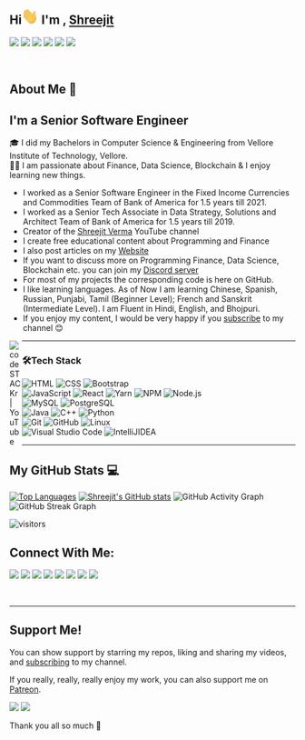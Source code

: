 ## Hi<img src="https://raw.githubusercontent.com/ABSphreak/ABSphreak/master/gifs/Hi.gif" width="30px"> I'm , [Shreejit][website]

[<img height="30" src="https://img.shields.io/badge/website-000000?style=for-the-badge&logo=About.me&logoColor=white" />][website]
[<img height="30" src="https://img.shields.io/badge/twitter-%231DA1F2.svg?&style=for-the-badge&logo=twitter&logoColor=white" />][twitter]
[<img height="30" src = "https://img.shields.io/badge/Youtube-%23E4405F.svg?&style=for-the-badge&logo=Youtube&logoColor=white">][youtube]
[<img height="30" src="https://img.shields.io/badge/LinkedIn-0077B5?style=for-the-badge&logo=linkedin&logoColor=white" />][linkedin]
[<img height="30" src="https://img.shields.io/badge/dev.to-0A0A0A?style=for-the-badge&logo=dev" />][devto]
[<img height="30" src="https://img.shields.io/badge/Gmail-D14836?style=for-the-badge&logo=gmail&logoColor=white" />][gmail]

<br />

## About Me 🚀

## I'm a Senior Software Engineer

🎓 I did my Bachelors in Computer Science & Engineering from Vellore Institute of Technology, Vellore. </br>
👨‍💻 I am passionate about Finance, Data Science, Blockchain & I enjoy learning new things. </br>

- I worked as a Senior Software Engineer in the Fixed Income Currencies and Commodities Team of Bank of America for 1.5 years till 2021.
- I worked as a Senior Tech Associate in Data Strategy, Solutions and Architect Team of Bank of America for 1.5 years till 2019.
- Creator of the [Shreejit Verma][youtube] YouTube channel
- I create free educational content about Programming and Finance
- I also post articles on my [Website][website]
- If you want to discuss more on Programming Finance, Data Science, Blockchain etc. you can join my [Discord server][discord]
- For most of my projects the corresponding code is here on GitHub.
- I like learning languages. As of Now I am learning Chinese, Spanish, Russian, Punjabi, Tamil (Beginner Level);
  French and Sanskrit (Intermediate Level). I am Fluent in Hindi, English, and Bhojpuri.
- If you enjoy my content, I would be very happy if you [subscribe](https://www.youtube.com/channel/UCkxV3Br2EsN0lxWowBFOpKw) to my channel 😊

[<img align="left" alt="codeSTACKr | YouTube" width="22px" src="https://cdn.jsdelivr.net/npm/simple-icons@v3/icons/youtube.svg" />][youtube]

---

### 🛠Tech Stack

![HTML](https://img.shields.io/badge/-HTML-05122A?style=flat&logo=HTML5)
![CSS](https://img.shields.io/badge/-CSS-05122A?style=flat&logo=CSS3&logoColor=1572B6)
![Bootstrap](https://img.shields.io/badge/-Bootstrap-05122A?style=flat&logo=bootstrap&logoColor=563D7C)
<br />
![JavaScript](https://img.shields.io/badge/-JavaScript-05122A?style=flat&logo=javascript)
![React](https://img.shields.io/badge/-React-05122A?style=flat&logo=react)
![Yarn](https://img.shields.io/badge/Yarn-05122A?style=flat&logo=yarn&logoColor=2C2255)
![NPM](https://img.shields.io/badge/npm-05122A?style=flat&logo=npm&logoColor=2C2255)
![Node.js](https://img.shields.io/badge/-Node.js-05122A?style=flat&logo=node.js)
<br />
![MySQL](https://img.shields.io/badge/-MySQL-05122A?style=flat&logo=MySQL)
![PostgreSQL](https://img.shields.io/badge/-PostgreSQL-05122A?style=flat&logo=PostgreSQL)
<br />
![Java](https://img.shields.io/badge/-Java-05122A?style=flat&logo=Java&logoColor=FFA518)
![C++](https://img.shields.io/badge/C%2B%2B-05122A?style=flat&logo=C%2B%2B&logoColor=2C2255)
![Python](https://img.shields.io/badge/Python-05122A?style=flat&logo=python&logoColor=2C2255)
<br />
![Git](https://img.shields.io/badge/-Git-05122A?style=flat&logo=git)
![GitHub](https://img.shields.io/badge/-GitHub-05122A?style=flat&logo=github)
![Linux](https://img.shields.io/badge/-Linux-05122A?style=flat&logo=linux&logoColor=2C2255)
<br />
![Visual Studio Code](https://img.shields.io/badge/-Visual%20Studio%20Code-05122A?style=flat&logo=visual-studio-code&logoColor=007ACC)
![IntelliJIDEA](https://img.shields.io/badge/IntelliJIDEA-05122A?style=flat&logo=intellij-idea&logoColor=2C2255)

---

## My GitHub Stats 💻

[![Top Languages](https://github-readme-stats.vercel.app/api/top-langs/?username=shreejitverma&hide=html,css&theme=dark)](https://github.com/shreejitverma/github-readme-stats)
[![Shreejit's GitHub stats](https://github-readme-stats.vercel.app/api?username=shreejitverma&bg_color=000000&color=4fff67&line=4fff67&point=ffffff&area=true&hide_border=true&theme=dracula)](https://github.com/shreejitverma/github-readme-stats)
![GitHub Activity Graph](https://activity-graph.herokuapp.com/graph?username=shreejitverma&bg_color=000000&color=4fff67&line=4fff67&point=ffffff&area=true&hide_border=true&theme=highcontrast)
![GitHub Streak Graph](https://github-readme-streak-stats.herokuapp.com/?user=shreejitverma&theme=highcontrast)

![visitors](https://visitor-badge.laobi.icu/badge?page_id=shreejitverma)
<br />

[twitter]: https://twitter.com/shreejitverma
[youtube]: https://www.youtube.com/channel/UCkxV3Br2EsN0lxWowBFOpKw
[website]: https://www.shreejitverma.com/
[instagram]: https://www.instagram.com/shreejitverma/
[discord]: https://discord.gg/As463f7tv4
[linkedin]: https://www.linkedin.com/in/shreejitverma/
[devto]: https://dev.to/shreejitverma
[gmail]: mailto:shreejitverma@gmail.com
[facebook]: https://facebook.com/shreejitverma
[patreon]: https://www.patreon.com/shreejitverma
[paypal]: https://paypal.me/shreejitverma?country.x=IN&locale.x=en_GB

## Connect With Me:

[<img height="30" src="https://img.shields.io/badge/website-000000?style=for-the-badge&logo=About.me&logoColor=white" />][website]
[<img height="30" src = "https://img.shields.io/badge/Youtube-%23E4405F.svg?&style=for-the-badge&logo=Youtube&logoColor=white">][youtube]
[<img height="30" src="https://img.shields.io/badge/twitter-%231DA1F2.svg?&style=for-the-badge&logo=twitter&logoColor=white" />][twitter]
[<img height="30" src="https://img.shields.io/badge/LinkedIn-0077B5?style=for-the-badge&logo=linkedin&logoColor=white" />][linkedin]
[<img height="30" src="https://img.shields.io/badge/dev.to-0A0A0A?style=for-the-badge&logo=dev" />][devto]
[<img height="30" src="https://img.shields.io/badge/Instagram-E4405F?style=for-the-badge&logo=instagram&logoColor=white" />][instagram]
[<img height="30" src="https://img.shields.io/badge/Facebook-1877F2?style=for-the-badge&logo=facebook&logoColor=white" />][facebook]
[<img height="30" src="https://img.shields.io/badge/Discord-7289DA?style=for-the-badge&logo=discord&logoColor=white" />][discord]

<br />

---

## Support Me!

You can show support by starring my repos, liking and sharing my videos, and [subscribing](https://www.youtube.com/channel/UCkxV3Br2EsN0lxWowBFOpKw) to my channel.

If you really, really, really enjoy my work, you can also support me on [Patreon][patreon].

[<img height="30" src="https://img.shields.io/badge/Patreon-F96854?style=for-the-badge&logo=patreon&logoColor=white" />][patreon]
[<img height="30" src="https://img.shields.io/badge/PayPal-00457C?style=for-the-badge&logo=paypal&logoColor=white" />][paypal]

Thank you all so much 🙏

<!--
**shreejitverma/shreejitverma** is a ✨ _special_ ✨ repository because its `README.md` (this file) appears on your GitHub profile.

Here are some ideas to get you started:

- 🔭 I’m currently working on ...
- 🌱 I’m currently learning ...
- 👯 I’m looking to collaborate on ...
- 🤔 I’m looking for help with ...
- 💬 Ask me about ...
- 📫 How to reach me: ...
- 😄 Pronouns: ...
- ⚡ Fun fact: ...
-->
